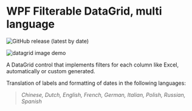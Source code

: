 # WPF Filterable DataGrid, multi language

![GitHub release (latest by date)](https://img.shields.io/github/v/release/macgile/DataGridFilter?include_prereleases)  

![datagrid image demo](https://raw.githubusercontent.com/macgile/DataGridFilter/master/FilterDataGrid.png)  

A DataGrid control that implements filters for each column like Excel, automatically or custom generated.

Translation of labels and formatting of dates in the following languages:

>*Chinese, Dutch, English, French, German, Italian, Polish, Russian, Spanish*
